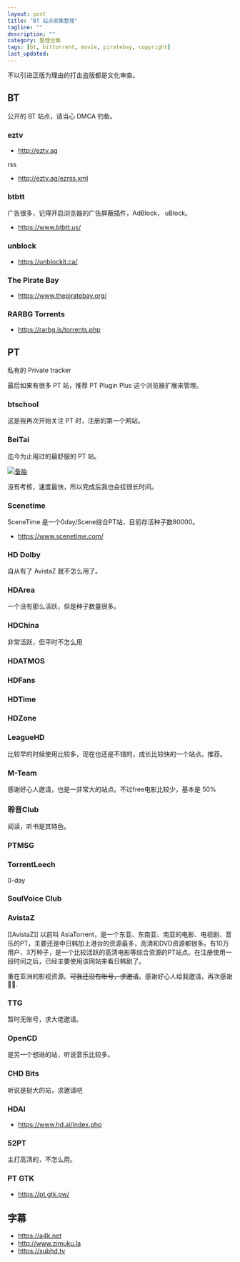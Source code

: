 ```yaml
---
layout: post
title: "BT 站点收集整理"
tagline: ""
description: ""
category: 整理合集
tags: [bt, bittorrent, movie, piratebay, copyright]
last_updated:
---
```


不以引进正版为理由的打击盗版都是文化审查。

## BT
公开的 BT 站点，请当心 DMCA 钓鱼。

### eztv

- http://eztv.ag

rss

- http://eztv.ag/ezrss.xml

### btbtt
广告很多，记得开启浏览器的广告屏蔽插件，AdBlock， uBlock。

- https://www.btbtt.us/

### unblock

- https://unblockit.ca/

### The Pirate Bay

- https://www.thepiratebay.org/

### RARBG Torrents

- https://rarbg.is/torrents.php

## PT
私有的 Private tracker

最后如果有很多 PT 站，推荐 PT Plugin Plus 这个浏览器扩展来管理。


### btschool
这是我再次开始关注 PT 时，注册的第一个网站。

### BeiTai
迄今为止用过的最舒服的 PT 站。

<a href="https://www.beitai.pt/promotionlink.php?key=ea663651ba561d528615a13a0434ebe8"><img src="https://www.beitai.pt/pic/prolink.png" alt="备胎" title="备胎 - The Ultimate File Sharing Experience"></a>

没有考核，速度最快，所以完成后我也会挂很长时间。

### Scenetime
SceneTime 是一个0day/Scene综合PT站，目前存活种子数80000。
- <https://www.scenetime.com/>

### HD Dolby
自从有了 AvistaZ 就不怎么用了。

### HDArea
一个没有那么活跃，但是种子数量很多。

### HDChina
非常活跃，但平时不怎么用

### HDATMOS

### HDFans


### HDTime


### HDZone


### LeagueHD
比较早的时候使用比较多，现在也还是不错的，成长比较快的一个站点。推荐。

### M-Team
感谢好心人邀请，也是一非常大的站点。不过free电影比较少，基本是 50%

### 聆音Club
阅读，听书是其特色。

### PTMSG

### TorrentLeech
0-day

### SoulVoice Club

### AvistaZ
[[AvistaZ]] 以前叫 AsiaTorrent，是一个东亚、东南亚、南亚的电影、电视剧、音乐的PT，主要还是中日韩加上港台的资源最多，高清和DVD资源都很多。有10万用户、3万种子，是一个比较活跃的高清电影等综合资源的PT站点。在注册使用一段时间之后，已经主要使用该网站来看日韩剧了。

重在亚洲的影视资源。~~可我还没有账号，求邀请~~。感谢好心人给我邀请，再次感谢 🙏🏻️.

### TTG
暂时无账号，求大佬邀请。

### OpenCD
是另一个想进的站，听说音乐比较多。

### CHD Bits
听说是挺大的站，求邀请吧

### HDAI
- <https://www.hd.ai/index.php>

### 52PT
主打高清的，不怎么用。

### PT GTK

- <https://pt.gtk.pw/>

## 字幕

- <https://a4k.net>
- <http://www.zimuku.la>
- <https://subhd.tv>
